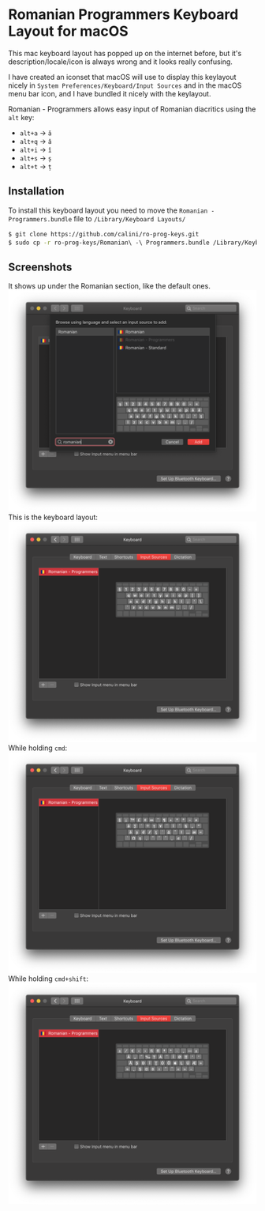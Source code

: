 # Romanian Programmers Keyboard Layout for macOS

This mac keyboard layout has popped up on the internet before, but it's description/locale/icon is always wrong and it looks really confusing.

I have created an iconset that macOS will use to display this keylayout nicely in `System Preferences/Keyboard/Input Sources` and in the macOS menu bar icon, and I have bundled it nicely with the keylayout.

Romanian - Programmers allows easy input of Romanian diacritics using the `alt` key:

* `alt+a` -> `ă`
* `alt+q` -> `â`
* `alt+i` -> `î`
* `alt+s` -> `ș`
* `alt+t` -> `ț`

## Installation

To install this keyboard layout you need to move the `Romanian - Programmers.bundle` file to `/Library/Keyboard Layouts/`

```bash
$ git clone https://github.com/calini/ro-prog-keys.git
$ sudo cp -r ro-prog-keys/Romanian\ -\ Programmers.bundle /Library/Keyboard\ Layouts/
```

## Screenshots

It shows up under the Romanian section, like the default ones.
![1](screenshots/1.png)
This is the keyboard layout:
![2](screenshots/2.png)
While holding `cmd`:
![3](screenshots/3.png)
While holding `cmd+shift`:
![4](screenshots/4.png)
